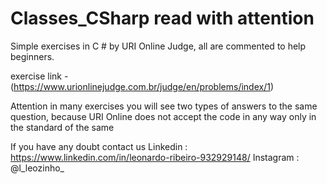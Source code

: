 # Classes_CSharp read with attention 
Simple exercises in C # by URI Online Judge, all are commented to help beginners.

exercise link - (https://www.urionlinejudge.com.br/judge/en/problems/index/1)

Attention in many exercises you will see two types of answers to the same question, because URI Online does not accept the code in any way only in the standard of the same

If you have any doubt contact us
Linkedin : https://www.linkedin.com/in/leonardo-ribeiro-932929148/
Instagram : @l_leozinho_

